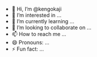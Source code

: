 - 👋 Hi, I’m @kengokaji
- 👀 I’m interested in ...
- 🌱 I’m currently learning ...
- 💞️ I’m looking to collaborate on ...
- 📫 How to reach me ...
- 😄 Pronouns: ...
- ⚡ Fun fact: ...

<!---
kengokaji/kengokaji is a ✨ special ✨ repository because its `README.md` (this file) appears on your GitHub profile.
You can click the Preview link to take a look at your changes.
--->
